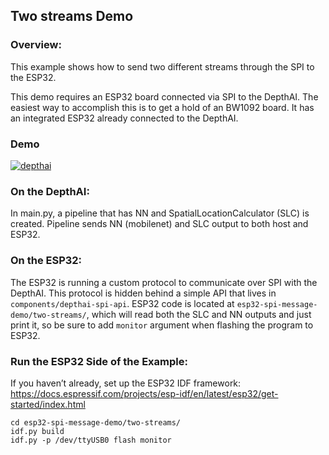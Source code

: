 ## Two streams Demo

### Overview:
This example shows how to send two different streams through the SPI to the ESP32.

This demo requires an ESP32 board connected via SPI to the DepthAI. The easiest way to accomplish this is to get a hold of an BW1092 board. It has an integrated ESP32 already connected to the DepthAI.

### Demo

[![depthai](https://user-images.githubusercontent.com/18037362/118379752-bdfb7680-b5d4-11eb-9a56-848c2fdb57e8.gif)](https://www.youtube.com/watch?v=Ctiem0mHbkQ)

### On the DepthAI:
In main.py, a pipeline that has NN and SpatialLocationCalculator (SLC) is created. Pipeline sends NN (mobilenet) and SLC output to both host and ESP32.

### On the ESP32:
The ESP32 is running a custom protocol to communicate over SPI with the DepthAI. This protocol is hidden behind a simple API that lives in `components/depthai-spi-api`. ESP32 code is located at `esp32-spi-message-demo/two-streams/`, which will read both the SLC and NN outputs and just print it, so be sure
to add `monitor` argument when flashing the program to ESP32.

### Run the ESP32 Side of the Example:
If you haven’t already, set up the ESP32 IDF framework:
https://docs.espressif.com/projects/esp-idf/en/latest/esp32/get-started/index.html

```
cd esp32-spi-message-demo/two-streams/
idf.py build
idf.py -p /dev/ttyUSB0 flash monitor
```